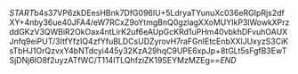 $START$b4s37VP6zkDEesHBnk7DfG096lU+5LdryaTYunuXc036eRGIpRjs2dfXY+4nby36ue40JFA4/eW7RCxZ9oYtmgBnQ0gzlagXXoMUYIkP3lWowkXPrzddGKzV3QWBiR2OkOax4ntLirK2uf6eAUpGcKRd1uPHm40vbkhDFvuhOAUXJnfq9eiPUT/3ItfYfzIQ4zfYfuBLDCsUDZyrovH7raFGnIEtcEnbXXlJUxyzS3CiKsTbHJ1OrQzvxY4bNTdcyi445y32KzA29hqC9UPE6xpJp+8tGLt5sFgfB3EwTSjDNj6lO8f2uyzATfWC/T114ITLQhfziZK19SEYMzMZEg==$END$